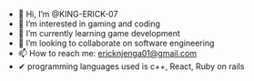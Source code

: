 - 👋 Hi, I’m @KING-ERICK-07
- 👀 I’m interested in gaming and coding
- 🌱 I’m currently learning game development
- 💞️ I’m looking to collaborate on software engineering
- 📫 How to reach me: ericknjenga01@gmail.com
- ✔  programming languages used is c++, React, Ruby on rails

<!---
KING-ERICK-07/KING-ERICK-07 is a ✨ special ✨ repository because its `README.md` (this file) appears on your GitHub profile.
You can click the Preview link to take a look at your changes.
--->
